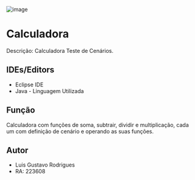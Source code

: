 ![image](https://github.com/LuuissG/Calculadora/assets/128866077/d7af03b8-e683-42b6-b2c6-50c427babfed)

# Calculadora

Descrição: Calculadora Teste de Cenários.

## IDEs/Editors
- Eclipse IDE
- Java - Linguagem Utilizada


## Função
Calculadora com funções de soma, subtrair, dividir e multiplicação, cada um com definição de cenário e operando as suas funções.

## Autor
- Luis Gustavo Rodrigues
- RA: 223608
